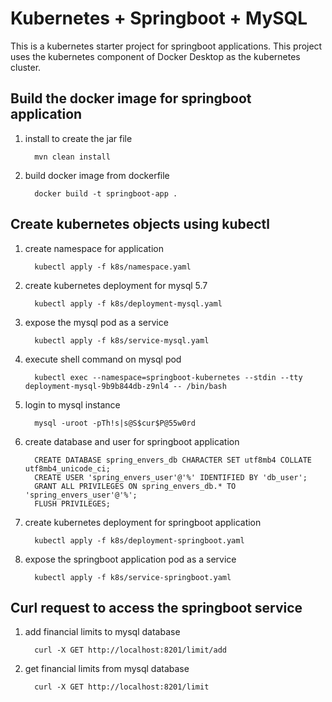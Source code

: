 # Kubernetes + Springboot + MySQL
This is a kubernetes starter project for springboot applications. This project uses the kubernetes component of Docker Desktop as the kubernetes cluster.

## Build the docker image for springboot application
1. install to create the jar file 
   
         mvn clean install
2. build docker image from dockerfile 
   
         docker build -t springboot-app .

## Create kubernetes objects using kubectl
1. create namespace for application 
   
         kubectl apply -f k8s/namespace.yaml

2. create kubernetes deployment for mysql 5.7 
   
         kubectl apply -f k8s/deployment-mysql.yaml

3. expose the mysql pod as a service 
   
         kubectl apply -f k8s/service-mysql.yaml

4. execute shell command on mysql pod 
   
         kubectl exec --namespace=springboot-kubernetes --stdin --tty deployment-mysql-9b9b844db-z9nl4 -- /bin/bash

5. login to mysql instance 
   
         mysql -uroot -pTh!s|s@S$cur$P@55w0rd

6. create database and user for springboot application 
   
         CREATE DATABASE spring_envers_db CHARACTER SET utf8mb4 COLLATE utf8mb4_unicode_ci;
         CREATE USER 'spring_envers_user'@'%' IDENTIFIED BY 'db_user';
         GRANT ALL PRIVILEGES ON spring_envers_db.* TO 'spring_envers_user'@'%';
         FLUSH PRIVILEGES;

7. create kubernetes deployment for springboot application 
   
         kubectl apply -f k8s/deployment-springboot.yaml

8. expose the springboot application pod as a service 
    
         kubectl apply -f k8s/service-springboot.yaml


## Curl request to access the springboot service


1. add financial limits to mysql database 
   
         curl -X GET http://localhost:8201/limit/add
2. get financial limits from mysql database 
   
         curl -X GET http://localhost:8201/limit

